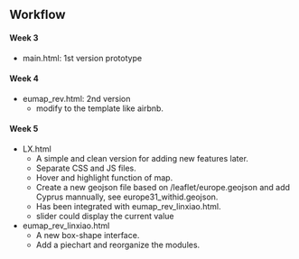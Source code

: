 ## Workflow

#### Week 3
- main.html: 1st version prototype

#### Week 4
- eumap_rev.html: 2nd version
    + modify to the template like airbnb.

#### Week 5
- LX.html
    + A simple and clean version for adding new features later.
    + Separate CSS and JS files.
    + Hover and highlight function of map.
    + Create a new geojson file based on /leaflet/europe.geojson and add Cyprus mannually, see europe31_withid.geojson.
    + Has been integrated with eumap_rev_linxiao.html.
    + slider could display the current value
- eumap_rev_linxiao.html
    + A new box-shape interface.
    + Add a piechart and reorganize the modules.
